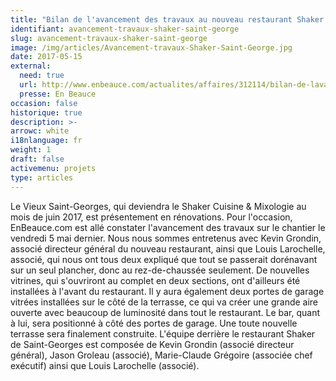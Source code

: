 ```yaml
---
title: "Bilan de l'avancement des travaux au nouveau restaurant Shaker de Saint-Georges"
identifiant: avancement-travaux-shaker-saint-george
slug: avancement-travaux-shaker-saint-george
image: /img/articles/Avancement-travaux-Shaker-Saint-George.jpg
date: 2017-05-15
external: 
  need: true
  url: http://www.enbeauce.com/actualites/affaires/312114/bilan-de-lavancement-des-travaux-au-nouveau-restaurant-shaker-de-saint-georges
  presse: En Beauce
occasion: false
historique: true
description: >-
arrowc: white
i18nlanguage: fr
weight: 1
draft: false
activemenu: projets
type: articles
---
```

Le Vieux Saint-Georges, qui deviendra le Shaker Cuisine & Mixologie au mois de juin 2017, est présentement en rénovations. Pour l'occasion, EnBeauce.com est allé constater l'avancement des travaux sur le chantier le vendredi 5 mai dernier. Nous nous sommes entretenus avec Kevin Grondin, associé directeur général du nouveau restaurant, ainsi que Louis Larochelle, associé, qui nous ont tous deux expliqué que tout se passerait dorénavant sur un seul plancher, donc au rez-de-chaussée seulement. De nouvelles vitrines, qui s'ouvriront au complet en deux sections, ont d'ailleurs été installées à l'avant du restaurant. Il y aura également deux portes de garage vitrées installées sur le côté de la terrasse, ce qui va créer une grande aire ouverte avec beaucoup de luminosité dans tout le restaurant. Le bar, quant à lui, sera positionné à côté des portes de garage. Une toute nouvelle terrasse sera finalement construite.  L'équipe derrière le restaurant Shaker de Saint-Georges est composée de Kevin Grondin (associé directeur général), Jason Groleau (associé), Marie-Claude Grégoire (associée chef exécutif) ainsi que Louis Larochelle (associé). 

